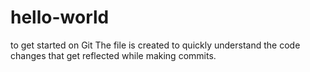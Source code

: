 # hello-world
to get started on Git
The file is created to quickly understand the code changes that get reflected while making commits.
